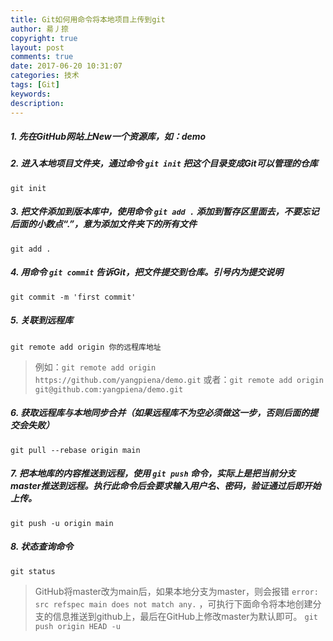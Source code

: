 ```yaml
---
title: Git如何用命令将本地项目上传到git
author: 昜丿捺
copyright: true
layout: post
comments: true
date: 2017-06-20 10:31:07
categories: 技术
tags: [Git]
keywords:
description:
---
```

##### 1. 先在GitHub网站上New一个资源库，如：demo
<!-- more -->

##### 2. 进入本地项目文件夹，通过命令 `git init` 把这个目录变成Git可以管理的仓库
```
git init
```
##### 3. 把文件添加到版本库中，使用命令 `git add .` 添加到暂存区里面去，不要忘记后面的小数点“.”，意为添加文件夹下的所有文件
```
git add .
```
##### 4. 用命令 `git commit` 告诉Git，把文件提交到仓库。引号内为提交说明
```
git commit -m 'first commit'
```
##### 5. 关联到远程库
```
git remote add origin 你的远程库地址
```

> 例如：`git remote add origin https://github.com/yangpiena/demo.git`
  或者：`git remote add origin git@github.com:yangpiena/demo.git`

##### 6. 获取远程库与本地同步合并（如果远程库不为空必须做这一步，否则后面的提交会失败）
```
git pull --rebase origin main
```
##### 7. 把本地库的内容推送到远程，使用 `git push` 命令，实际上是把当前分支master推送到远程。执行此命令后会要求输入用户名、密码，验证通过后即开始上传。
```
git push -u origin main
```
##### 8. 状态查询命令
```
git status
```
> GitHub将master改为main后，如果本地分支为master，则会报错 `error: src refspec main does not match any.` ，可执行下面命令将本地创建分支的信息推送到github上，最后在GitHub上修改master为默认即可。
	```
	git push origin HEAD -u
	```
	
